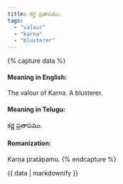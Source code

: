 ```yaml
---
title: కర్ణ ప్రతాపము.
tags:
  - "valour"
  - "karna"
  - "blusterer"
---
```


{% capture data %}
#### Meaning in English:
The valour of Karna.
A blusterer.

#### Meaning in Telugu:
కర్ణ ప్రతాపము.

#### Romanization:
Karṇa pratāpamu.
{% endcapture %}

{{ data | markdownify }}

